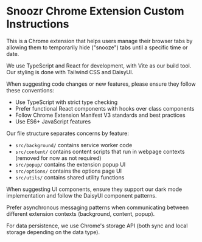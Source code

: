 # Snoozr Chrome Extension Custom Instructions

This is a Chrome extension that helps users manage their browser tabs by allowing them to temporarily hide ("snooze") tabs until a specific time or date.

We use TypeScript and React for development, with Vite as our build tool. Our styling is done with Tailwind CSS and DaisyUI.

When suggesting code changes or new features, please ensure they follow these conventions:

- Use TypeScript with strict type checking
- Prefer functional React components with hooks over class components
- Follow Chrome Extension Manifest V3 standards and best practices
- Use ES6+ JavaScript features

Our file structure separates concerns by feature:

- `src/background/` contains service worker code
- `src/content/` contains content scripts that run in webpage contexts (removed for now as not required)
- `src/popup/` contains the extension popup UI
- `src/options/` contains the options page UI
- `src/utils/` contains shared utility functions

When suggesting UI components, ensure they support our dark mode implementation and follow the DaisyUI component patterns.

Prefer asynchronous messaging patterns when communicating between different extension contexts (background, content, popup).

For data persistence, we use Chrome's storage API (both sync and local storage depending on the data type).
